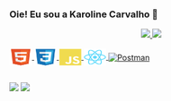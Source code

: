 ### Oie! Eu sou a Karoline Carvalho 👋

<div align="center">
  <a href="https://github.com/KarolineCarvalho">
  <img height="180em" src="https://github-readme-stats.vercel.app/api?username=KarolineCarvalho&show_icons=true&theme=dracula&include_all_commits=true&count_private=true"/>
  <img height="180em" src="https://github-readme-stats.vercel.app/api/top-langs/?username=KarolineCarvalho&layout=compact&langs_count=7&theme=dracula"/>
</div>
  
<div style="display: inline_block"><br>
  <img align="center" alt="HTML" height="30" width="40" src="https://raw.githubusercontent.com/devicons/devicon/master/icons/html5/html5-original.svg">
  <img align="center" alt="CSS" height="30" width="40" src="https://raw.githubusercontent.com/devicons/devicon/master/icons/css3/css3-original.svg">
  <img align="center" alt="Js" height="30" width="40" src="https://raw.githubusercontent.com/devicons/devicon/master/icons/javascript/javascript-plain.svg">
  <img align="center" alt="React" height="30" width="40" src="https://raw.githubusercontent.com/devicons/devicon/master/icons/react/react-original.svg">
  <img align="center" alt="Postman" height="35" width="40"  src="https://user-images.githubusercontent.com/4432322/40915949-486d2f36-67d4-11e8-8037-9578c2aeb9d2.png">
  
  
  ##
  
<div> 
  <a href = "mailto:carvalho.okaroline@gmail.com"><img src="https://img.shields.io/badge/Gmail-D14836?style=for-the-badge&logo=gmail&logoColor=white" target="_blank"></a>
  <a href="https://www.linkedin.com/in/carvalhokaroline/" target="_blank"><img src="https://img.shields.io/badge/-LinkedIn-%230077B5?style=for-the-badge&logo=linkedin&logoColor=white" target="_blank"></a> 
 
 
 
</div>
  
  
<!--

Logo Azure
<img align="center" alt="Azure" height="35" width="50"  src="https://logos-world.net/wp-content/uploads/2021/05/Azure-Logo-700x394.png">

Cobrinha
 ![Snake animation](https://github.com/rafaballerini/rafaballerini/blob/output/github-contribution-grid-snake.svg)

Gif
<img align="right" alt="Rafa-pic" height="150" style="border-radius:50px;" src="https://media.discordapp.net/attachments/639956127056134178/890373478988013628/Publicacoes_Instagram_1_1.png?width=676&height=676">
</div>


**CarvalhoKarol/CarvalhoKarol** is a ✨ _special_ ✨ repository because its `README.md` (this file) appears on your GitHub profile.

Here are some ideas to get you started:

- 🔭 I’m currently working on ...
- 🌱 I’m currently learning ...
- 👯 I’m looking to collaborate on ...
- 🤔 I’m looking for help with ...
- 💬 Ask me about ...
- 📫 How to reach me: ...
- 😄 Pronouns: ...
- ⚡ Fun fact: ...
-->
